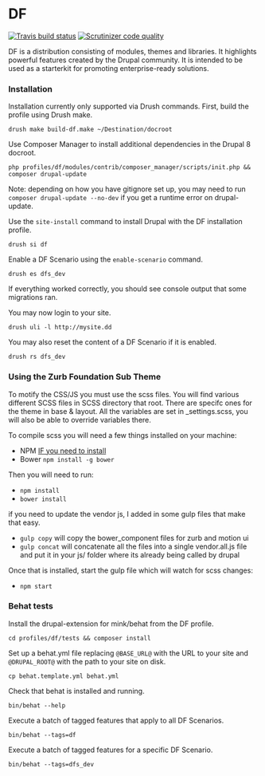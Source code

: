 # DF
[![Travis build status](https://img.shields.io/travis/acquia/df/8.x-1.x.svg)](https://travis-ci.org/acquia/df) [![Scrutinizer code quality](https://img.shields.io/scrutinizer/g/acquia/df/8.x-1.x.svg)](https://scrutinizer-ci.com/g/acquia/df)

DF is a distribution consisting of modules, themes and libraries. It highlights powerful features created by the Drupal community. It is intended to be used as a starterkit for promoting enterprise-ready solutions.

### Installation

Installation currently only supported via Drush commands. First, build the profile using Drush make.

  ``drush make build-df.make ~/Destination/docroot``

Use Composer Manager to install additional dependencies in the Drupal 8 docroot.

  ``php profiles/df/modules/contrib/composer_manager/scripts/init.php && composer drupal-update``
  
  Note: depending on how you have gitignore set up, you may need to run ``composer drupal-update --no-dev`` if you get a runtime error on drupal-update.

Use the ``site-install`` command to install Drupal with the DF installation profile.

  ``drush si df``

Enable a DF Scenario using the ``enable-scenario`` command.

  ``drush es dfs_dev``

If everything worked correctly, you should see console output that some migrations ran.

You may now login to your site.

  ``drush uli -l http://mysite.dd``

You may also reset the content of a DF Scenario if it is enabled.

  ``drush rs dfs_dev``
  
### Using the Zurb Foundation Sub Theme

To motify the CSS/JS you must use the scss files. You will find various different SCSS files in SCSS directory that root. There are specifc ones for the theme in base & layout. All the variables are set in _settings.scss, you will also be able to override variables there.

To compile scss you will need a few things installed on your machine:
- NPM [IF you need to install](http://blog.npmjs.org/post/85484771375/how-to-install-npm)
- Bower ``npm install -g bower``

Then you will need to run:
- ``npm install``
- ``bower install``

if you need to update the vendor js, I added in some gulp files that make that easy.
- ``gulp copy`` will copy the bower_component files for zurb and motion ui
- ``gulp concat`` will concatenate all the files into a single vendor.all.js file and put it in your js/ folder where its already being called by drupal

Once that is installed, start the gulp file which will watch for scss changes:
- ``npm start``


### Behat tests

Install the drupal-extension for mink/behat from the DF profile.

  ``cd profiles/df/tests && composer install``

Set up a behat.yml file replacing ``@BASE_URL@`` with the URL to your site and ``@DRUPAL_ROOT@`` with the path to your site on disk.

  ``cp behat.template.yml behat.yml``

Check that behat is installed and running.

  ``bin/behat --help``

Execute a batch of tagged features that apply to all DF Scenarios.

  ``bin/behat --tags=df``

Execute a batch of tagged features for a specific DF Scenario.

  ``bin/behat --tags=dfs_dev``
